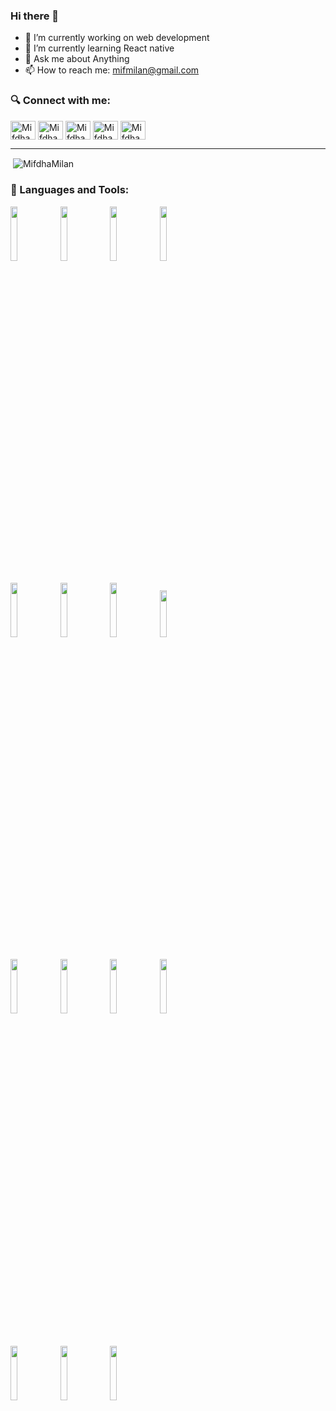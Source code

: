 ### Hi there 👋

- 🔭 I’m currently working on web development
- 🌱 I’m currently learning React native
- 💬 Ask me about Anything
- 📫 How to reach me: mifmilan@gmail.com

<p align="left">
<h3 align="left">🔍 Connect with me:</h3>
<a href="https://www.linkedin.com/in/mifdha-milan-7403a5185" target="blank"><img align="center" src="https://cdn.jsdelivr.net/npm/simple-icons@3.0.1/icons/linkedin.svg" alt="Mifdha" height="30" width="40" /></a>
<a href="https://www.facebook.com/mifdha.milan" target="blank"><img align="center" src="https://cdn.jsdelivr.net/npm/simple-icons@3.0.1/icons/facebook.svg" alt="Mifdha"  edirisinghe" height="30" width="40" /></a>
<a href="https://mifdhamilan.medium.com/" target="blank"><img align="center" src="https://cdn.jsdelivr.net/npm/simple-icons@3.0.1/icons/medium.svg" alt="Mifdha"  height="30" width="40" /></a>
<a href="https://www.hackerrank.com/mifmilan" target="blank"><img align="center" src="https://cdn.jsdelivr.net/npm/simple-icons@3.0.1/icons/hackerrank.svg" alt="Mifdha" height="30" width="40" /></a>
<a href="https://stackoverflow.com/users/14620270/mifdha-milan" target="blank"><img align="center" src="https://cdn.jsdelivr.net/npm/simple-icons@3.0.1/icons/stackoverflow.svg" alt="Mifdha" height="30" width="40" /></a>
</p>

------------
<p>&nbsp;<img align="center" src="https://github-readme-stats.vercel.app/api?username=MifdhaMilan&show_icons=true" alt="MifdhaMilan" /></p>
<h3 align="left">🧰 Languages and Tools:</h3>
<p>
  <code><img width="15%" src="https://www.vectorlogo.zone/logos/javascript/javascript-ar21.svg"></code>
  <code><img width="15%" src="https://www.vectorlogo.zone/logos/w3_html5/w3_html5-ar21.svg"></code>  
  <code><img width="15%" src="https://www.vectorlogo.zone/logos/netlifyapp_watercss/netlifyapp_watercss-ar21.svg"></code> 
  <code><img width="15%" src="https://www.vectorlogo.zone/logos/getbootstrap/getbootstrap-ar21.svg"></code>  

  <br />
  <br/>
  <code><img width="15%" src="https://www.vectorlogo.zone/logos/angular/angular-ar21.svg"></code>
  <code><img width="15%" src="https://www.vectorlogo.zone/logos/nodejs/nodejs-ar21.svg"></code>
  <code><img width="15%" src="https://www.vectorlogo.zone/logos/java/java-ar21.svg"></code>
  <code><img width="15%" height="75px" src="https://github.com/simple-icons/simple-icons/blob/master/icons/springboot.svg"></code>
  <br />
  <br/>
  <code><img width="15%" src="https://www.vectorlogo.zone/logos/git-scm/git-scm-ar21.svg"></code>
  <code><img width="15%" src="https://www.vectorlogo.zone/logos/github/github-ar21.svg"></code>
  <code><img width="15%" src="https://www.vectorlogo.zone/logos/trello/trello-ar21.svg"></code>
  <code><img width="15%" src="https://www.vectorlogo.zone/logos/netlify/netlify-ar21.svg"></code>
  <br />
   <br />
  <br/>
  <code><img width="15%" src="https://www.vectorlogo.zone/logos/mysql/mysql-ar21.svg"></code>
  <code><img width="15%" src="https://www.vectorlogo.zone/logos/visualstudio_code/visualstudio_code-ar21.svg"></code>
   <code><img width="15%" src="https://www.vectorlogo.zone/logos/dotnet/dotnet-ar21.svg"></code>
  
</p>

